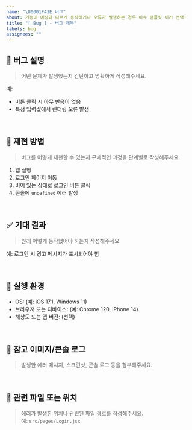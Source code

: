 ```yaml
---
name: "\U0001F41E 버그"
about: 기능이 예상과 다르게 동작하거나 오류가 발생하는 경우 이슈 템플릿 이거 선택!
title: "[ Bug ] - 버그 제목"
labels: bug
assignees: ""
---
```


## 🧩 버그 설명

> 어떤 문제가 발생했는지 간단하고 명확하게 작성해주세요.

예:

- 버튼 클릭 시 아무 반응이 없음
- 특정 입력값에서 렌더링 오류 발생

<br />

## 📑 재현 방법

> 버그를 어떻게 재현할 수 있는지 구체적인 과정을 단계별로 작성해주세요.

1. 앱 실행
2. 로그인 페이지 이동
3. 비어 있는 상태로 로그인 버튼 클릭
4. 콘솔에 `undefined` 에러 발생

<br />

## ✅ 기대 결과

> 원래 어떻게 동작했어야 하는지 작성해주세요.

예: 로그인 시 경고 메시지가 표시되어야 함

<br />

## 📱 실행 환경

- OS: (예: iOS 17.1, Windows 11)
- 브라우저 또는 디바이스: (예: Chrome 120, iPhone 14)
- 해상도 또는 앱 버전: (선택)

<br />

## 📸 참고 이미지/콘솔 로그

> 발생한 에러 메시지, 스크린샷, 콘솔 로그 등을 첨부해주세요.

<br />

## 📂 관련 파일 또는 위치

> 에러가 발생한 위치나 관련된 파일 경로를 작성해주세요.  
> 예: `src/pages/Login.jsx`
